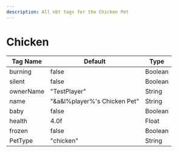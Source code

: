 ```yaml
---
description: All nbt tags for the Chicken Pet
---
```



# Chicken

| Tag Name     | Default                                                            | Type                                         |
| - | - | - |
| burning | false | Boolean |
| silent | false | Boolean |
| ownerName | "TestPlayer" | String |
| name | "&a&l%player%'s Chicken Pet" | String |
| baby | false | Boolean |
| health | 4.0f | Float |
| frozen | false | Boolean |
| PetType | "chicken" | String |
